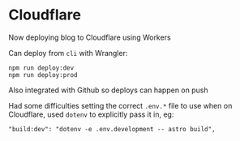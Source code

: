 # Cloudflare

Now deploying blog to Cloudflare using Workers

Can deploy from `cli` with Wrangler:

```
npm run deploy:dev
npm run deploy:prod
```

Also integrated with Github so deploys can happen on push

Had some difficulties setting the correct `.env.*` file to use when on Cloudflare, used `dotenv` to explicitly pass it in, eg:

```
"build:dev": "dotenv -e .env.development -- astro build",
```

